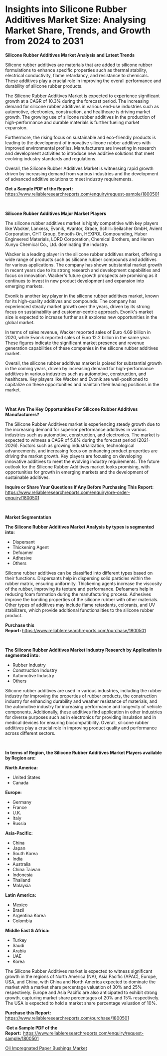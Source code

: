 <p><h1>Insights into Silicone Rubber Additives Market Size: Analysing Market Share, Trends, and Growth from 2024 to 2031</h1></p><p><strong>Silicone Rubber Additives Market Analysis and Latest Trends</strong></p>
<p><p>Silicone rubber additives are materials that are added to silicone rubber formulations to enhance specific properties such as thermal stability, electrical conductivity, flame retardancy, and resistance to chemicals. These additives play a crucial role in improving the overall performance and durability of silicone rubber products.</p><p>The Silicone Rubber Additives Market is expected to experience significant growth at a CAGR of 10.3% during the forecast period. The increasing demand for silicone rubber additives in various end-use industries such as automotive, electronics, construction, and healthcare is driving market growth. The growing use of silicone rubber additives in the production of high-performance and durable materials is further fueling market expansion.</p><p>Furthermore, the rising focus on sustainable and eco-friendly products is leading to the development of innovative silicone rubber additives with improved environmental profiles. Manufacturers are investing in research and development activities to introduce new additive solutions that meet evolving industry standards and regulations.</p><p>Overall, the Silicone Rubber Additives Market is witnessing rapid growth driven by increasing demand from various industries and the development of advanced additive solutions to meet industry requirements.</p></p>
<p><strong>Get a Sample PDF of the Report:&nbsp;</strong> <a href="https://www.reliableresearchreports.com/enquiry/request-sample/1800501">https://www.reliableresearchreports.com/enquiry/request-sample/1800501</a></p>
<p>&nbsp;</p>
<p><strong>Silicone Rubber Additives Major Market Players</strong></p>
<p><p>The silicone rubber additives market is highly competitive with key players like Wacker, Lanxess, Evonik, Avantor, Grace, Schill+Seilacher GmbH, Avient Corporation, CHT Group, Smooth-On, HEXPOL Compounding, Huber Engineered Materials, LORD Corporation, Chemical Brothers, and Henan Xunyu Chemical Co., Ltd. dominating the industry.</p><p>Wacker is a leading player in the silicone rubber additives market, offering a wide range of products such as silicone rubber compounds and additives for various applications. The company has shown substantial market growth in recent years due to its strong research and development capabilities and focus on innovation. Wacker's future growth prospects are promising as it continues to invest in new product development and expansion into emerging markets.</p><p>Evonik is another key player in the silicone rubber additives market, known for its high-quality additives and compounds. The company has experienced steady market growth over the years, driven by its strong focus on sustainability and customer-centric approach. Evonik's market size is expected to increase further as it explores new opportunities in the global market.</p><p>In terms of sales revenue, Wacker reported sales of Euro 4.69 billion in 2020, while Evonik reported sales of Euro 12.2 billion in the same year. These figures indicate the significant market presence and revenue generation capabilities of these companies in the silicone rubber additives market.</p><p>Overall, the silicone rubber additives market is poised for substantial growth in the coming years, driven by increasing demand for high-performance additives in various industries such as automotive, construction, and healthcare. Key players like Wacker and Evonik are well-positioned to capitalize on these opportunities and maintain their leading positions in the market.</p></p>
<p>&nbsp;</p>
<p><strong>What Are The Key Opportunities For Silicone Rubber Additives Manufacturers?</strong></p>
<p><p>The Silicone Rubber Additives market is experiencing steady growth due to the increasing demand for superior performance additives in various industries such as automotive, construction, and electronics. The market is expected to witness a CAGR of 5.8% during the forecast period (2021-2026). Factors such as growing industrialization, technological advancements, and increasing focus on enhancing product properties are driving the market growth. Key players are focusing on developing innovative additives to meet the evolving industry requirements. The future outlook for the Silicone Rubber Additives market looks promising, with opportunities for growth in emerging markets and the development of sustainable additives.</p></p>
<p><strong>Inquire or Share Your Questions If Any Before Purchasing This Report:</strong> <a href="https://www.reliableresearchreports.com/enquiry/pre-order-enquiry/1800501">https://www.reliableresearchreports.com/enquiry/pre-order-enquiry/1800501</a></p>
<p>&nbsp;</p>
<p><strong>Market Segmentation</strong></p>
<p><strong>The Silicone Rubber Additives Market Analysis by types is segmented into:</strong></p>
<p><ul><li>Dispersant</li><li>Thickening Agent</li><li>Defoamer</li><li>Adhesive</li><li>Others</li></ul></p>
<p><p>Silicone rubber additives can be classified into different types based on their functions. Dispersants help in dispersing solid particles within the rubber matrix, ensuring uniformity. Thickening agents increase the viscosity of the rubber, improving its texture and performance. Defoamers help in reducing foam formation during the manufacturing process. Adhesives improve the bonding properties of the silicone rubber with other materials. Other types of additives may include flame retardants, colorants, and UV stabilizers, which provide additional functionalities to the silicone rubber product.</p></p>
<p><strong>Purchase this Report:&nbsp;</strong><a href="https://www.reliableresearchreports.com/purchase/1800501">https://www.reliableresearchreports.com/purchase/1800501</a></p>
<p>&nbsp;</p>
<p><strong>The Silicone Rubber Additives Market Industry Research by Application is segmented into:</strong></p>
<p><ul><li>Rubber Industry</li><li>Construction Industry</li><li>Automotive Industry</li><li>Others</li></ul></p>
<p><p>Silicone rubber additives are used in various industries, including the rubber industry for improving the properties of rubber products, the construction industry for enhancing durability and weather resistance of materials, and the automotive industry for increasing performance and longevity of vehicle components. Additionally, these additives find application in other industries for diverse purposes such as in electronics for providing insulation and in medical devices for ensuring biocompatibility. Overall, silicone rubber additives play a crucial role in improving product quality and performance across different sectors.</p></p>
<p>&nbsp;</p>
<p><strong>In terms of Region, the Silicone Rubber Additives Market Players available by Region are:</strong></p>
<p>
    <p> <strong> North America: </strong>
        <ul>
            <li>United States</li>
            <li>Canada</li>
        </ul>
        </p> 
    <p> <strong> Europe: </strong>
        <ul>
            <li>Germany</li>
            <li>France</li>
            <li>U.K.</li>
            <li>Italy</li>
            <li>Russia</li>
        </ul>
        </p> 
    <p> <strong> Asia-Pacific: </strong>
        <ul>
            <li>China</li>
            <li>Japan</li>
            <li>South Korea</li>
            <li>India</li>
            <li>Australia</li>
            <li>China Taiwan</li>
            <li>Indonesia</li>
            <li>Thailand</li>
            <li>Malaysia</li>
        </ul>
        </p> 
    <p> <strong> Latin America: </strong>
        <ul>
            <li>Mexico</li>
            <li>Brazil</li>
            <li>Argentina Korea</li>
            <li>Colombia</li>
        </ul>
        </p> 
    <p> <strong> Middle East & Africa: </strong>
        <ul>
            <li>Turkey</li>
            <li>Saudi</li>
            <li>Arabia</li>
            <li>UAE</li>
            <li>Korea</li>
        </ul>
    </p>
    </p>
<p><p>The Silicone Rubber Additives market is expected to witness significant growth in the regions of North America (NA), Asia Pacific (APAC), Europe, USA, and China, with China and North America expected to dominate the market with a market share percentage valuation of 30% and 25% respectively. Europe and Asia Pacific are also anticipated to exhibit strong growth, capturing market share percentages of 20% and 15% respectively. The USA is expected to hold a market share percentage valuation of 10%.</p></p>
<p><strong>Purchase this Report: </strong><a href="https://www.reliableresearchreports.com/purchase/1800501">https://www.reliableresearchreports.com/purchase/1800501</a></p>
<p>&nbsp;<strong>Get a Sample PDF of the Report:&nbsp;&nbsp;</strong><a href="https://www.reliableresearchreports.com/enquiry/request-sample/1800501">https://www.reliableresearchreports.com/enquiry/request-sample/1800501</a></p>
<p><strong></strong></p>
<p><p><a href="https://eight-handstand-8fb.notion.site/Decoding-the-Oil-Impregnated-Paper-Bushings-Market-A-Deep-Dive-into-the-Latest-Market-Trends-Marke-94082be58cfe42ed9ce476cca4c2ceb0">Oil Impregnated Paper Bushings Market</a></p></p>